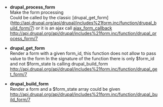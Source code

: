 * **drupal_process_form**   
Make the form processing   
Could be called by the classic [drupal_get_form] (http://api.drupal.org/api/drupal/includes%21form.inc/function/drupal_build_form/7) or it is an ajax call [ajax_form_callback](http://api.drupal.org/api/drupal/includes%21ajax.inc/function/ajax_form_callback/7)
http://api.drupal.org/api/drupal/includes%21form.inc/function/drupal_process_form/7

* **drupal_get_form**   
Render a form with a given form_id, this function does not allow to pass value to the form 
In the signature of the function there is only $form_id and not $form_state
Is calling drupal_build_form
http://api.drupal.org/api/drupal/includes%21form.inc/function/drupal_get_form/7

* **drupal_build_form**   
Render a form and a $form_state array could be given 
http://api.drupal.org/api/drupal/includes%21form.inc/function/drupal_build_form/7


